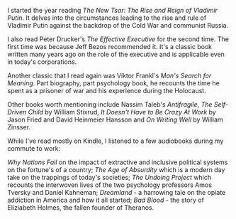 I started the year reading *The New Tsar: The Rise and Reign of Vladimir Putin*. It delves into the circumstances leading to the rise and rule of Vladimir Putin against the backdrop of the Cold War and communist Russia.   

I also read Peter Drucker's *The Effective Executive* for the second time. The first time was because Jeff Bezos recommended it. It's a classic book written many years ago on the role of the executive and is applicable even in today's corporations.  

Another classic that I read again was Viktor Frankl's *Man's Search for Meaning*. Part biography, part psychology book, he recounts the time he spent as a prisoner of war and his experience during the Holocaust.  

Other books worth mentioning include Nassim Taleb's *Antifragile*, *The Self-Driven Child* by William Stixrud, *It Doesn't Have to Be Crazy At Work* by Jason Fried and David Heinmeier Hansson and *On Writing Well* by William Zinsser. 

While I've read mostly on Kindle,  I listened to a few audiobooks during my commute to work:  

*Why Nations Fail* on the impact of extractive and inclusive political systems on the fortune's of a country; *The Age of Absurdity* which is a modern day take on the trappings of today's societies; *The Undoing Project* which recounts the interwoven lives of the two psychology professors Amos Tversky and Daniel Kahneman; *Dreamland* - a harrowing tale on the opiate addiction in America and how it all started; *Bad Blood* - the story of Eliziabeth Holmes, the fallen founder of Theranos.  
